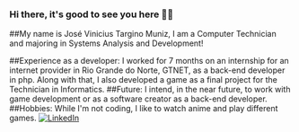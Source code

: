 ### Hi there, it's good to see you here 👾👋

##My name is José Vinicius Targino Muniz, I am a Computer Technician and majoring in Systems Analysis and Development!

##Experience as a developer:
I worked for 7 months on an internship for an internet provider in Rio Grande do Norte, GTNET, as a back-end developer in php. 
Along with that, I also developed a game as a final project for the Technician in Informatics.
##Future:
I intend, in the near future, to work with game development or as a software creator as a back-end developer.
##Hobbies:
While I'm not coding, I like to watch anime and play different games.
[![LinkedIn](https://img.shields.io/badge/linkedin-%230077B5.svg?style=for-the-badge&logo=linkedin&logoColor=white)](https://www.linkedin.com/in/josé-muniz-374685209/)
<!--
**ViniciusMuniz-1/ViniciusMuniz-1** is a ✨ _special_ ✨ repository because its `README.md` (this file) appears on your GitHub profile.

Here are some ideas to get you started:

- 🔭 I’m currently working on ...
- 🌱 I’m currently learning ...
- 👯 I’m looking to collaborate on ...
- 🤔 I’m looking for help with ...
- 💬 Ask me about ...
- 📫 How to reach me: ...
- 😄 Pronouns: ...
- ⚡ Fun fact: ...
-->
